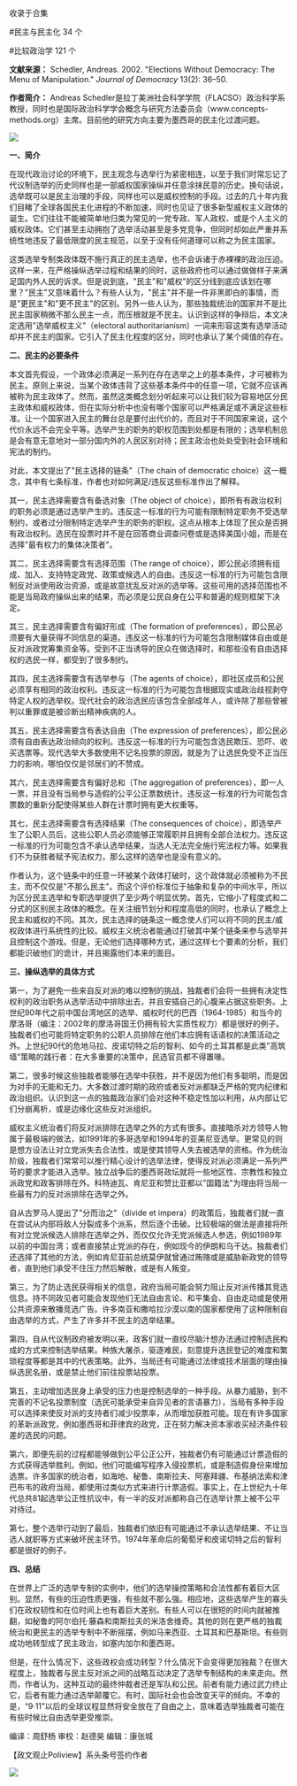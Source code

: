 

收录于合集

#民主与民主化 34 个

#比较政治学 121 个

**文献来源：** Schedler, Andreas. 2002. "Elections Without Democracy: The Menu of
Manipulation." _Journal of Democracy_ 13(2): 36–50.

  

**作者简介：** Andreas
Schedler是拉丁美洲社会科学学院（FLACSO）政治科学系教授，同时也是国际政治科学学会概念与研究方法委员会（www.concepts-
methods.org）主席。目前他的研究方向主要为墨西哥的民主化过渡问题。

![](/images/253/2.png)  
  

  

  

  

 **一、简介**

  

在现代政治讨论的环境下，民主观念与选举行为紧密相连，以至于我们时常忘记了代议制选举的历史同样也是一部威权国家操纵并任意涂抹民意的历史。换句话说，选举既可以是民主治理的手段，同样也可以是威权控制的手段。过去的几十年内我们目睹了全球各国民主化进程的不断加速，同时也见证了很多新型威权主义政体的诞生。它们往往不能被简单地归类为常见的一党专政、军人政权、或是个人主义的威权政体。它们甚至主动拥抱了选举活动甚至是多党竞争，但同时却如此严重并系统性地违反了最低限度的民主规范，以至于没有任何道理可以称之为民主国家。

  

这类选举专制类政体既不施行真正的民主选举，也不会诉诸于赤裸裸的政治压迫。这样一来，在严格操纵选举过程和结果的同时，这些政府也可以通过做做样子来满足国内外人民的诉求。但是说到底，"民主"和"威权"的区分线到底应该划在哪里？"民主"又意味着什么？有些人认为，"民主"并不是一件非黑即白的事情，而是"更民主"和"更不民主"的区别。另外一些人认为，那些独裁统治的国家并不是比民主国家稍微不那么民主一点，而压根就是不民主。认识到这样的争辩后，本文决定选用"选举威权主义"（electoral
authoritarianism）一词来形容这类有选举活动却并不民主的国家。它引入了民主化程度的区分，同时也承认了某个阈值的存在。

  

  

 **二、民主的必要条件**

  

本文首先假设，一个政体必须满足一系列在存在选举之上的基本条件，才可被称为民主。原则上来说，当某个政体违背了这些基本条件中的任意一项，它就不应该再被称为民主政体了。然而，虽然这类概念划分听起来可以让我们较为容易地区分民主政体和威权政体，但在实际分析中也没有哪个国家可以严格满足或不满足这些标准。让一个国家进入民主的舞台总是要付出代价的，而且对于不同国家来说，这个代价永远不会完全平等。选举产生的职务的职权范围到处都是有限的；选举机制总是会有意无意地对一部分国内外的人民区别对待；民主政治也处处受到社会环境和宪法的制约。

  

对此，本文提出了"民主选择的链条"（The chain of democratic
choice）这一概念，其中有七条标准，作者也对如何满足/违反这些标准作出了解释。

  

其一，民主选择需要含有备选对象（The object of
choice），即所有有政治权利的职务必须是通过选举产生的。违反这一标准的行为可能有限制特定职务不受选举制约，或者过分限制特定选举产生的职务的职权。这点从根本上体现了民众是否拥有政治权利。选民在投票时并不是在回答商业调查问卷或是选择美国小姐，而是在选择"最有权力的集体决策者"。

  

其二，民主选择需要含有选择范围（The range of
choice），即公民必须拥有组成、加入、支持特定政党、政策或候选人的自由。违反这一标准的行为可能包含限制反对派使用政治资源，或是故意扰乱反对派的选举等。这些可用的选择范围也不能是当局政府操纵出来的结果，而必须是公民自身在公平和普遍的规则框架下决定。

  

其三，民主选择需要含有偏好形成（The formation of
preferences），即公民必须要有大量获得不同信息的渠道。违反这一标准的行为可能包含限制媒体自由或是反对派政党筹集资金等。受到不正当诱导的民众在做选择时，和那些没有自由选择权的选民一样，都受到了很多制约。

  

其四，民主选择需要含有选举参与（The agents of
choice），即社区成员和公民必须享有相同的政治权利。违反这一标准的行为可能包含根据现实或政治歧视剥夺特定人权的选举权。现代社会的政治选民应该包含全部成年人，或许除了那些曾被判以重罪或是被诊断出精神疾病的人。

  

其五，民主选择需要含有表达自由（The expression of
preferences），即公民必须有自由表达政治倾向的权利。违反这一标准的行为可能包含选民欺压、恐吓、收买选票等。现代选举大多数使用不记名投票的原因，就是为了让选民免受不正当压力的影响，哪怕仅仅是邻居们的不赞成。

  

其六，民主选择需要含有偏好总和（The aggregation of
preferences），即一人一票，并且没有当局参与造假的公平公正票数统计。违反这一标准的行为可能包含票数的重新分配使得某些人群在计票时拥有更大权重等。

  

其七，民主选择需要含有选择结果（The consequences of
choice），即选举产生了公职人员后，这些公职人员必须能够正常履职并且拥有全部合法权力。违反这一标准的行为可能包含不承认选举结果，当选人无法完全施行宪法权力等。如果我们不为获胜者赋予宪法权力，那么这样的选举也是没有意义的。

  

作者认为，这个链条中的任意一环被某个政体打破时，这个政体就必须被称为不民主，而不仅仅是"不那么民主"。而这个评价标准位于抽象和复杂的中间水平，所以为区分民主选举和专职选举提供了至少两个明显优势。首先，它缩小了程度式和二分式的区别民主政体的概念。在关注细节划分和程度高低的同时，也承认了概念上民主和威权的不同。其次，民主选择的链条这一概念使人们可以将不同的民主/威权政体进行系统性的比较。威权主义统治者能通过打破其中某个链条来参与选举并且控制这个游戏。但是，无论他们选择哪种方式，通过这样七个要素的分析，我们都能识破他们的诡计，并且揭露他们本来的面目。

  

  

 **三、操纵选举的具体方式**

  

第一，为了避免一些来自反对派的难以控制的挑战，独裁者们会将一些拥有决定性权利的政治职务从选举活动中排除出去，并且安插自己的心腹来占据这些职务。上世纪90年代之前中国台湾地区的选举、威权时代的巴西（1964-1985）和当今的摩洛哥（编注：2002年的摩洛哥国王仍拥有较大实质性权力）都是很好的例子。独裁者们也可能将特定职务的公职人员排除在他们本应拥有话语权的决策活动之外。上世纪90代的危地马拉、皮诺切特之后的智利、如今的土耳其都是此类"高筑墙"策略的践行者：在大多重要的决策中，民选官员都不得置喙。

  

第二，很多时候这些独裁者能够在选举中获胜，并不是因为他们有多聪明，而是因为对手的无能和无力。大多数过渡时期的政府或者反对派都缺乏严格的党内纪律和政治组织。认识到这一点的独裁政治家们会对这种不稳定性加以利用，从内部让它们分崩离析，或是边缘化这些反对派组织。

  

威权主义统治者们将反对派排除在选举之外的方式有很多。直接暗杀对方领导人物属于最极端的做法，如1991年的多哥选举和1994年的亚美尼亚选举。更常见的则是想方设法让对立党派失去合法性，或是使其领导人失去被选举的资格。作为统治阶级，独裁者们常常可以推行精心设计的选举法律，使得反对派必须满足一系列严苛的要求才能进入选举。独立战争后的墨西哥政坛就将一些地区性、宗教性和独立派政党和政客排除在外。科特迪瓦、肯尼亚和赞比亚都以"国籍法"为理由将当局一些最有力的反对派排除在选举之外。

  

自从古罗马人提出了"分而治之"（divide et
impera）的政策后，独裁者们就一直在尝试从内部将敌人分裂成多个派系，然后逐个击破。比较极端的做法是直接将所有对立党派候选人排除在选举之外，而仅仅允许无党派候选人参选，例如1989年以前的中国台湾；或者直接禁止党派的存在，例如现今的伊朗和乌干达。独裁者们还选择了其他的方法，例如肯尼亚前总统莫伊就曾通过贿赂或是威胁新政党的领导者，直到他们承受不住压力然后解散，或是有人叛变。

  

第三，为了防止选民获得相关的信息，政府当局可能会努力阻止反对派传播其竞选信息。持不同政见者可能会发现他们无法自由言论、和平集会、自由走动或是使用公共资源来散播竞选广告。许多南亚和撒哈拉沙漠以南的国家都使用了这种限制自由选举的方式，产生了许多并不民主的选举结果。

  

第四，自从代议制政府被发明以来，政客们就一直绞尽脑汁想办法通过控制选民构成的方式来控制选举结果。种族大屠杀，驱逐难民，刻意提升选民登记的难度和繁琐程度等都是其中的代表策略。此外，当局还有可能通过法律或技术层面的理由操纵选民名册，或是禁止他们前往投票站投票。

  

第五，主动增加选民身上承受的压力也是控制选举的一种手段。从暴力威胁，到不完善的不记名投票制度（选民可能承受来自异见者的言语暴力），当局有多种手段可以选择来使反对派的支持者们减少投票率，从而增加获胜可能。现在有许多国家的革新派政党，例如墨西哥和菲律宾的政党，正在努力解决资本家收买经济条件较差的选民的问题。

  

第六，即便先前的过程都能够做到公平公正公开，独裁者仍有可能通过计票造假的方式获得选举胜利。例如，他们可能编写程序入侵投票机，或是制造假身份来增加选票。许多国家的统治者，如海地、秘鲁、南斯拉夫、阿塞拜疆、布基纳法索和津巴布韦的政府当局，都使用过类似方式来进行计票造假。事实上，在上世纪九十年代总共81起选举公正性抗议中，有一半的反对派都称自己在选举计票上被不公平对待过。

  

第七，整个选举行动到了最后，独裁者们依旧有可能通过不承认选举结果、不让当选人就职等方式来破坏民主环节。1974年革命后的葡萄牙和皮诺切特之后的智利都是很好的例子。

  

  

 **四、总结**

  

在世界上广泛的选举专制的实例中，他们的选举操控策略和合法性都有着巨大区别。显然，有些的压迫性质更强，有些就不那么强。相应地，这些选举产生的寡头们在政权韧性和在位时间上也有着巨大差别。有些人可以在很短的时间内就被推翻，如秘鲁的阿尔伯托·藤森和南斯拉夫的米洛舍维奇。其他的则在更严格的独裁统治和更民主的选举专制中不断摇摆，例如马来西亚、土耳其和巴基斯坦。有些则成功地转型成了民主政治，如塞内加尔和墨西哥。

  

但是，在什么情况下，这些政权会成功转型？什么情况下会变得更加独裁？在很大程度上，独裁者与民主反对派之间的战略互动决定了选举专制结构的未来走向。然而，作者认为，这种互动的最终仲裁者还是军队和公民。前者有能力通过武力终止它，后者有能力通过选举颠覆它。有时，国际社会也会改变天平的倾向。不幸的是，“9·11”以后的全球议程显然将安全放在了自由之上，意味着选举独裁者可能在有些时候比自由选举更受推崇。

  

  

编译：周舒杨 审校：赵德昊 编辑：康张城

【政文观止Poliview】系头条号签约作者

  

![](/images/253/3.jpeg)

  

